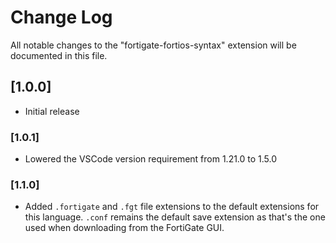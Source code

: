 # Change Log
All notable changes to the "fortigate-fortios-syntax" extension will be documented in this file.

## [1.0.0]

- Initial release

### [1.0.1]

- Lowered the VSCode version requirement from 1.21.0 to 1.5.0

### [1.1.0]

- Added `.fortigate` and `.fgt` file extensions to the default extensions for this language. `.conf` remains the default save extension as that's the one used when downloading from the FortiGate GUI.

